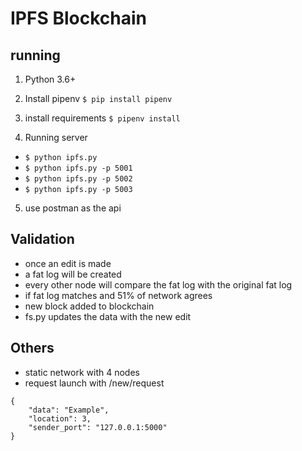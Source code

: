 # IPFS Blockchain

## running
1. Python 3.6+
2. Install pipenv
```$ pip install pipenv```
   
3. install requirements
```$ pipenv install```
   
4. Running server
- ```$ python ipfs.py```
- ```$ python ipfs.py -p 5001```
- ```$ python ipfs.py -p 5002```
- ```$ python ipfs.py -p 5003```

5. use postman as the api

## Validation
- once an edit is made
- a fat log will be created
- every other node will compare the fat log with the original fat log
- if fat log matches and 51% of network agrees
- new block added to blockchain
- fs.py updates the data with the new edit

## Others
- static network with 4 nodes
- request launch with /new/request
```
{
    "data": "Example", 
    "location": 3, 
    "sender_port": "127.0.0.1:5000"
}
```
  
